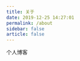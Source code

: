 ```yaml
---
title: 关于
date: 2019-12-25 14:27:01
permalink: /about
sidebar: false
article: false
---
```

个人博客